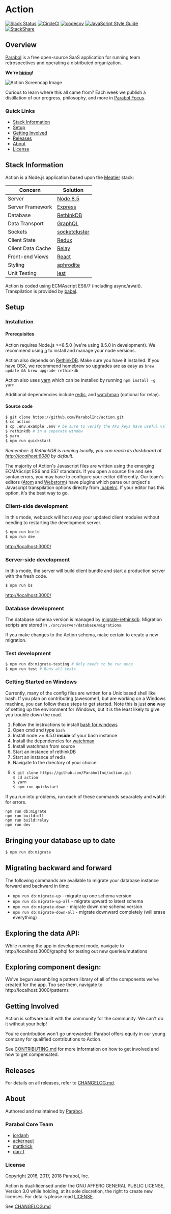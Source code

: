 # Action

[![Slack Status](http://slackin.parabol.co/badge.svg)](http://slackin.parabol.co/)
[![CircleCI](https://circleci.com/gh/ParabolInc/action.svg?style=svg)](https://circleci.com/gh/ParabolInc/action)
[![codecov](https://codecov.io/gh/ParabolInc/action/branch/master/graph/badge.svg)](https://codecov.io/gh/ParabolInc/action)
[![JavaScript Style Guide](https://img.shields.io/badge/code_style-standard-brightgreen.svg)](https://standardjs.com)
[![StackShare](https://img.shields.io/badge/tech-stack-0690fa.svg?style=flat)](https://stackshare.io/parabol-inc/action)

## Overview

[Parabol](https://www.parabol.co) is a free open-source SaaS application for
running team retrospectives and operating a distributed organization.

**We're [hiring](https://www.parabol.co/join)!**

![Action Screencap Image](./docs/images/20180718_Action_Snapshot.gif)

Curious to learn where this all came from? Each week we publish a distillation
of our progress, philosophy, and more in
[Parabol Focus](https://focus.parabol.co/).

### Quick Links

* [Stack Information](#stack-information)
* [Setup](#setup)
* [Getting Involved](#getting-involved)
* [Releases](#releases)
* [About](#about)
* [License](#license)

## Stack Information

Action is a Node.js application based upon the
[Meatier](https://github.com/mattkrick/meatier) stack:

| Concern            | Solution                                                |
|--------------------|---------------------------------------------------------|
| Server             | [Node 8.5](https://nodejs.org/)                         |
| Server Framework   | [Express](http://expressjs.com/)                        |
| Database           | [RethinkDB](https://www.rethinkdb.com/)                 |
| Data Transport     | [GraphQL](https://github.com/graphql/graphql-js)        |
| Sockets            | [socketcluster](http://socketcluster.io/)               |
| Client State       | [Redux](http://redux.js.org/)                           |
| Client Data Cache  | [Relay](https://facebook.github.io/relay/)              |
| Front-end Views    | [React](https://facebook.github.io/react/)              |
| Styling            | [aphrodite](https://github.com/khan/aphrodite)          |
| Unit Testing       | [jest](https://facebook.github.io/jest)                 |

Action is coded using ECMAscript ES6/7 (including async/await).
Transpilation is provided by [babel](https://github.com/babel/babel).

## Setup

### Installation

#### Prerequisites

Action requires Node.js >=8.5.0 (we're using 8.5.0 in development).
We recommend using [n](https://github.com/tj/n) to install and manage your
node versions.

Action also depends on [RethinkDB](https://rethinkdb.com/). Make sure
you have it installed. If you have OSX, we recommend homebrew so
upgrades are as easy as `brew update && brew upgrade rethinkdb`

Action also uses [yarn](https://yarnpkg.com/) which can be installed by running `npm install -g yarn`

Additional dependencies include [redis](https://redis.io/), and
[watchman](https://facebook.github.io/watchman/docs/install.html) (optional for relay).

#### Source code

```bash
$ git clone https://github.com/ParabolInc/action.git
$ cd action
$ cp .env.example .env # be sure to verify the API keys have useful values
$ rethinkdb # in a separate window
$ yarn
$ npm run quickstart
```
_Remember: if RethinkDB is running locally, you can reach its dashboard at
[http://localhost:8080](http://localhost:8080) by default._

The majority of Action's Javascript files are written using the emerging
ECMAScript ES6 and ES7 standards. If you open a source file and see
syntax errors, you may have to configure your editor differently.
Our team's editors ([Atom](https://atom.io/) and
[Webstorm](https://www.jetbrains.com/webstorm/)) have plugins which parse
our project's Javascript transpilation options directly from
[.babelrc](./.babelrc). If your editor has this option, it's the best way
to go.

### Client-side development

In this mode, webpack will hot swap your updated client modules without
needing to restarting the development server.

```bash
$ npm run build
$ npm run dev
```
[http://localhost:3000/](http://localhost:3000/)

### Server-side development

In this mode, the server will build client bundle and start a production
server with the fresh code.

```bash
$ npm run bs
```
[http://localhost:3000/](http://localhost:3000/)

### Database development

The database schema version is managed by
[migrate-rethinkdb](https://github.com/ParabolInc/migrate-rethinkdb).
Migration scripts are stored in `./src/server/database/migrations`.

If you make changes to the Action schema, make certain to create a new
migration.

### Test development

```bash
$ npm run db:migrate-testing # Only needs to be run once
$ npm run test # Runs all tests
```

### Getting Started on Windows
Currently, many of the config files are written for a Unix based shell like bash. If you plan on contributing (awesome!),
but are working on a Windows machine, you can follow these steps to get started. Note this is just __one__ way of setting
up the environment for Windows, but it is the least likely to give you trouble down the road.

1. Follow the instructions to install [bash for windows](https://msdn.microsoft.com/en-us/commandline/wsl/about)
2. Open cmd and type `bash`
3. Install node >= 8.5.0 __inside__ of your bash instance
4. Install the dependencies for [watchman](https://facebook.github.io/watchman/docs/install.html)
5. Install watchman from source
6. Start an instance of rethinkDB
7. Start an instance of redis
8. Navigate to the directory of your choice
9. ```bash
   $ git clone https://github.com/ParabolInc/action.git
   $ cd action
   $ yarn
   $ npm run quickstart
   ```

If you run into problems, run each of these commands separately and watch for errors.
 ```
 npm run db:migrate
 npm run build:dll
 npm run build:relay
 npm run dev
 ```

## Bringing your database up to date

```bash
$ npm run db:migrate
```

## Migrating backward and forward

The following commands are available to migrate your database instance
forward and backward in time:

   * `npm run db:migrate-up` - migrate up one schema version
   * `npm run db:migrate-up-all` - migrate upward to latest schema
   * `npm run db:migrate-down` - migrate down one schema version
   * `npm run db:migrate-down-all` - migrate downward completely (will erase everything)

## Exploring the data API:

While running the app in development mode, navigate to
http://localhost:3000/graphql for testing out new queries/mutations

## Exploring component design:

We've begun assembling a pattern library of all of the components we've created
for the app. Too see them, navigate to http://localhost:3000/patterns

## Getting Involved

Action is software built with the community for the community. We can't do
it without your help!

You're contribution won't go unrewarded: Parabol offers equity in our
young company for qualified contributions to Action.

See [CONTRIBUTING.md](./CONTRIBUTING.md) for more information on how to
get involved and how to get compensated.

## Releases

For details on all releases, refer to [CHANGELOG.md](./CHANGELOG.md).

## About

Authored and maintained by [Parabol](http://parabol.co).

### Parabol Core Team

* [jordanh](https://github.com/jordanh)
* [ackernaut](https://github.com/ackernaut)
* [mattkrick](https://github.com/mattkrick)
* [dan-f](https://github.com/dan-f)

### License

Copyright 2016, 2017, 2018 Parabol, Inc.

Action is dual-licensed under the GNU AFFERO GENERAL PUBLIC LICENSE,
Version 3.0 while holding, at its sole discretion, the right to create
new licenses. For details please read [LICENSE](LICENSE).

See [CHANGELOG.md](./CHANGELOG.md)
